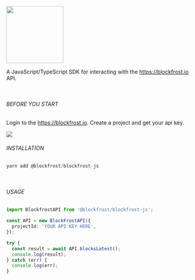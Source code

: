 <img src="https://blockfrost.io/images/logo.svg" width="150">

A JavaScript/TypeScript SDK for interacting with the https://blockfrost.io API.

<br/>

###### BEFORE YOU START

Login to the https://blockfrost.io. Create a project and get your api key.

<img src="https://i.imgur.com/smY12ro.png">

<br/>

###### INSTALLATION

```typescript
yarn add @blockfrost/blockfrost-js
```

<br/>

###### USAGE

```typescript
import BlockfrostAPI from '@blockfrost/blockfrost-js';

const API = new BlockFrostAPI({
  projectId: 'YOUR API KEY HERE',
});

try {
  const result = await API.blocksLatest();
  console.log(result);
} catch (err) {
  console.log(err);
}
```
